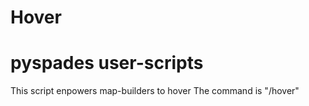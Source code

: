 # Hover
pyspades user-scripts
======================

This script enpowers map-builders to hover
The command is "/hover"

